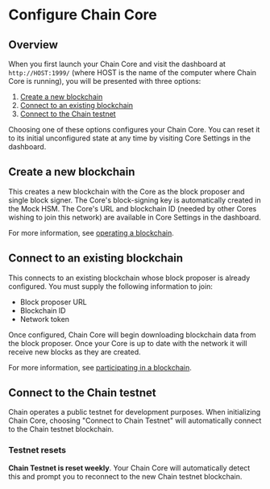 # Configure Chain Core

## Overview

When you first launch your Chain Core and visit the dashboard at `http://HOST:1999/` (where HOST is the name of the computer where Chain Core is running), you will be presented with three options:

1. [Create a new blockchain](#create-a-new-blockchain)
2. [Connect to an existing blockchain](#connect-to-an-existing-blockchain)
3. [Connect to the Chain testnet](#connect-to-the-chain-testnet)

Choosing one of these options configures your Chain Core. You can reset it to its initial unconfigured state at any time by visiting Core Settings in the dashboard.

## Create a new blockchain

This creates a new blockchain with the Core as the block proposer and single block signer. The Core's block-signing key is automatically created in the Mock HSM. The Core's URL and blockchain ID (needed by other Cores wishing to join this network) are available in Core Settings in the dashboard.

For more information, see [operating a blockchain](../learn-more/blockchain-operators.md).

## Connect to an existing blockchain

This connects to an existing blockchain whose block proposer is already configured. You must supply the following information to join:

* Block proposer URL
* Blockchain ID
* Network token

Once configured, Chain Core will begin downloading blockchain data from the block proposer. Once your Core is up to date with the network it will receive new blocks as they are created.

For more information, see [participating in a blockchain](../learn-more/blockchain-participants.md).

## Connect to the Chain testnet

Chain operates a public testnet for development purposes. When initializing Chain Core, choosing "Connect to Chain Testnet" will automatically connect to the Chain testnet blockchain.

### Testnet resets

**Chain Testnet is reset weekly**. Your Chain Core will automatically detect this and prompt you to reconnect to the new Chain testnet blockchain.
